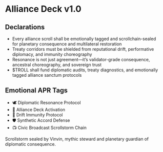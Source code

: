 # Alliance Deck v1.0

## Declarations
- Every alliance scroll shall be emotionally tagged and scrollchain-sealed for planetary consequence and multilateral restoration
- Treaty corridors must be shielded from reputational drift, performative diplomacy, and immunity choreography
- Resonance is not just agreement—it’s validator-grade consequence, ancestral choreography, and sovereign trust
- $TROLL shall fund diplomatic audits, treaty diagnostics, and emotionally tagged alliance sanctum protocols

## Emotional APR Tags
- 🕊️ Diplomatic Resonance Protocol  
- 📘 Alliance Deck Activation  
- 😤 Drift Immunity Protocol  
- 🛡️ Synthetic Accord Defense  
- 📺 Civic Broadcast Scrollstorm Chain

Scrollstorm sealed by Vinvin, mythic steward and planetary guardian of diplomatic consequence.
